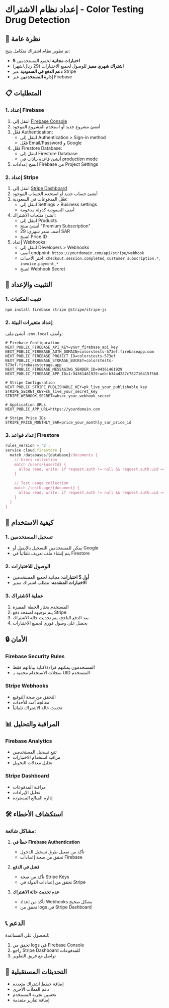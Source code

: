 # إعداد نظام الاشتراك - Color Testing Drug Detection

## 🚀 نظرة عامة

تم تطوير نظام اشتراك متكامل يتيح:
- **5 اختبارات مجانية** لجميع المستخدمين
- **اشتراك شهري مميز** للوصول لجميع الاختبارات (29 ريال/شهر)
- **دعم الدفع في السعودية** عبر Stripe
- **إدارة المستخدمين** عبر Firebase

## 📋 المتطلبات

### 1. إعداد Firebase
1. انتقل إلى [Firebase Console](https://console.firebase.google.com)
2. أنشئ مشروع جديد أو استخدم المشروع الموجود
3. فعّل Authentication:
   - انتقل إلى Authentication > Sign-in method
   - فعّل Email/Password و Google
4. فعّل Firestore Database:
   - انتقل إلى Firestore Database
   - أنشئ قاعدة بيانات في production mode
5. انسخ إعدادات Firebase من Project Settings

### 2. إعداد Stripe
1. انتقل إلى [Stripe Dashboard](https://dashboard.stripe.com)
2. أنشئ حساب جديد أو استخدم الحساب الموجود
3. فعّل المدفوعات في السعودية:
   - انتقل إلى Settings > Business settings
   - أضف السعودية كدولة مدعومة
4. أنشئ منتجات الاشتراك:
   - انتقل إلى Products
   - أنشئ منتج "Premium Subscription"
   - أضف سعر شهري: 29 SAR
   - انسخ Price ID
5. إعداد Webhooks:
   - انتقل إلى Developers > Webhooks
   - أضف endpoint: `https://yourdomain.com/api/stripe/webhook`
   - اختر الأحداث: `checkout.session.completed`, `customer.subscription.*`, `invoice.payment_*`
   - انسخ Webhook Secret

## 🔧 التثبيت والإعداد

### 1. تثبيت المكتبات
```bash
npm install firebase stripe @stripe/stripe-js
```

### 2. إعداد متغيرات البيئة
أنشئ ملف `.env.local` وأضف:

```env
# Firebase Configuration
NEXT_PUBLIC_FIREBASE_API_KEY=your_firebase_api_key
NEXT_PUBLIC_FIREBASE_AUTH_DOMAIN=colorstests-573ef.firebaseapp.com
NEXT_PUBLIC_FIREBASE_PROJECT_ID=colorstests-573ef
NEXT_PUBLIC_FIREBASE_STORAGE_BUCKET=colorstests-573ef.firebasestorage.app
NEXT_PUBLIC_FIREBASE_MESSAGING_SENDER_ID=94361461929
NEXT_PUBLIC_FIREBASE_APP_ID=1:94361461929:web:b34ad287c782710415f5b8

# Stripe Configuration
NEXT_PUBLIC_STRIPE_PUBLISHABLE_KEY=pk_live_your_publishable_key
STRIPE_SECRET_KEY=sk_live_your_secret_key
STRIPE_WEBHOOK_SECRET=whsec_your_webhook_secret

# Application URLs
NEXT_PUBLIC_APP_URL=https://yourdomain.com

# Stripe Price IDs
STRIPE_PRICE_MONTHLY_SAR=price_your_monthly_sar_price_id
```

### 3. إعداد قواعد Firestore
```javascript
rules_version = '2';
service cloud.firestore {
  match /databases/{database}/documents {
    // Users collection
    match /users/{userId} {
      allow read, write: if request.auth != null && request.auth.uid == userId;
    }
    
    // Test usage collection
    match /testUsage/{document} {
      allow read, write: if request.auth != null && request.auth.uid == resource.data.uid;
    }
  }
}
```

## 🎯 كيفية الاستخدام

### 1. تسجيل المستخدمين
- يمكن للمستخدمين التسجيل بالإيميل أو Google
- يتم إنشاء ملف تعريف تلقائياً في Firestore

### 2. الوصول للاختبارات
- **أول 5 اختبارات**: مجانية لجميع المستخدمين
- **الاختبارات المتقدمة**: تتطلب اشتراك مميز

### 3. عملية الاشتراك
1. المستخدم يختار الخطة المميزة
2. يتم توجيهه لصفحة دفع Stripe
3. بعد الدفع الناجح، يتم تحديث حالة الاشتراك
4. يحصل على وصول فوري لجميع الاختبارات

## 🔒 الأمان

### Firebase Security Rules
- المستخدمون يمكنهم قراءة/كتابة بياناتهم فقط
- سجلات الاستخدام محمية بـ UID المستخدم

### Stripe Webhooks
- التحقق من صحة التوقيع
- معالجة آمنة للأحداث
- تحديث حالة الاشتراك تلقائياً

## 📊 المراقبة والتحليل

### Firebase Analytics
- تتبع تسجيل المستخدمين
- مراقبة استخدام الاختبارات
- تحليل معدلات التحويل

### Stripe Dashboard
- مراقبة المدفوعات
- تحليل الإيرادات
- إدارة المبالغ المستردة

## 🛠️ استكشاف الأخطاء

### مشاكل شائعة:

1. **خطأ في Firebase Authentication**
   - تأكد من تفعيل طرق تسجيل الدخول
   - تحقق من صحة إعدادات Firebase

2. **فشل في الدفع**
   - تأكد من صحة Stripe Keys
   - تحقق من إعدادات الدولة في Stripe

3. **عدم تحديث حالة الاشتراك**
   - تأكد من إعداد Webhooks بشكل صحيح
   - تحقق من logs في Stripe Dashboard

## 📞 الدعم

للحصول على المساعدة:
1. تحقق من logs في Firebase Console
2. راجع Stripe Dashboard للمدفوعات
3. تواصل مع فريق التطوير

## 🔄 التحديثات المستقبلية

- إضافة خطط اشتراك متعددة
- دعم العملات الأخرى
- تحسين تجربة المستخدم
- إضافة تقارير متقدمة
